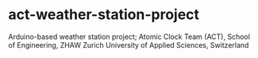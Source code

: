 # act-weather-station-project
Arduino-based weather station project; Atomic Clock Team (ACT), School of Engineering, ZHAW Zurich University of Applied Sciences, Switzerland
